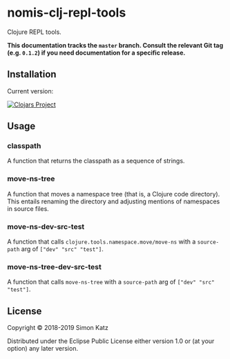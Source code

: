 # nomis-clj-repl-tools

Clojure REPL tools.

**This documentation tracks the `master` branch. Consult
the relevant Git tag (e.g. `0.1.2`) if you need documentation for a
specific release.**


## Installation

Current version:

[![Clojars Project](https://img.shields.io/clojars/v/nomis-clj-repl-tools.svg)](https://clojars.org/nomis-clj-repl-tools)


## Usage

### classpath

A function that returns the classpath as a sequence of strings.

### move-ns-tree

A function that moves a namespace tree (that is, a Clojure code directory).
This entails renaming the directory and adjusting mentions of namespaces in
source files.

### move-ns-dev-src-test

A function that calls `clojure.tools.namespace.move/move-ns` with a `source-path`
arg of `["dev" "src" "test"]`.

### move-ns-tree-dev-src-test

A function that calls `move-ns-tree` with a `source-path`
arg of `["dev" "src" "test"]`.


## License

Copyright © 2018-2019 Simon Katz

Distributed under the Eclipse Public License either version 1.0 or (at
your option) any later version.
